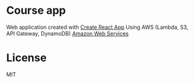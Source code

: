 # Course app

Web application created with [Create React App](https://github.com/facebookincubator/create-react-app) 
Using AWS (Lambda, S3, API Gateway, DynamoDB) [Amazon Web Services](https://aws.amazon.com/)

# License
MIT